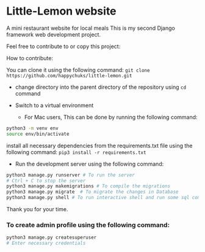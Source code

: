 # Little-Lemon website
A mini restaurant website for local meals
This is my second Django framework web development project.

Feel free to contribute to or copy this project:

How to contribute: 

You can clone it using the following command:
```git clone https://github.com/happychuks/little-lemon.git```

- change directory into the parent directory of the repository using `cd` command

- Switch to a virtual environment
  - For Mac users, This can be done by running the following command:
```bash
python3 -m venv env
source env/bin/activate
```
install all necessary dependencies from the requirements.txt file using the following command:
```pip3 install -r requirements.txt```

- Run the development server using the following command:
```bash
python3 manage.py runserver # To run the server
# Ctrl + C to stop the server
python3 manage.py makemigrations # To compile the migrations
python3 manage.py migrate  # To migrate the changes in Database
python3 manage.py shell # To run interactive shell and run some sql commands
```

Thank you for your time.

### To create admin profile using the following command:
```bash
python3 manage.py createsuperuser
# Enter necessary credentials
```
